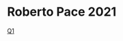 # Roberto Pace 2021

[Q1](https://github.com/StoryboardWax/wp-gutenberg-block-001/raw/refs/heads/main/wp/wp-content/uploads/muzieken/Ambient_Lounge/Roberto_Pace-2022-Q1/01-roberto-pace-q1.mp3)

